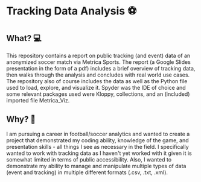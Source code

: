 # Tracking Data Analysis ⚽

## What? 💻
This repository contains a report on public tracking (and event) data of an anonymized soccer match via Metrica Sports. The report (a Google Slides presentation in the form of a pdf) includes a brief overview of tracking data, then walks through the analysis and concludes with real world use cases. The repository also of course includes the data as well as the Python file used to load, explore, and visualize it. Spyder was the IDE of choice and some relevant packages used were Kloppy, collections, and an (included) imported file Metrica_Viz.

## Why? 🤔
I am pursuing a career in football/soccer analytics and wanted to create a project that demonstrated my coding ability, knowledge of the game, and presentation skills - all things I see as necessary in the field. I specifically wanted to work with tracking data as I haven't yet worked with it given it is somewhat limited in terms of public accessibility. Also, I wanted to demonstrate my ability to manage and manipulate multiple types of data (event and tracking) in multiple different formats (.csv, .txt, .xml).
